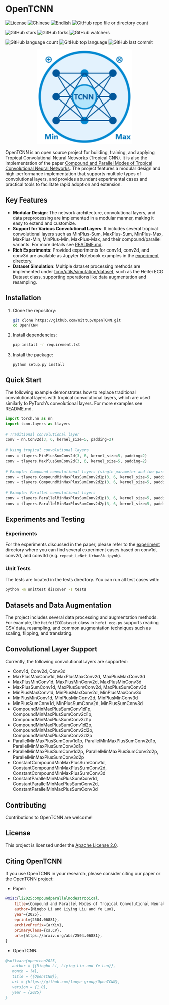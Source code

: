 # OpenTCNN

[![License](https://img.shields.io/badge/license-Apache%202.0-blue.svg)](LICENSE)
[![Chinese](https://img.shields.io/badge/README-中文-blue)](README.md)
[![Endlish](https://img.shields.io/badge/README-English-blue)](README_English.md)
![GitHub repo file or directory count](https://img.shields.io/github/repo-size/luoye-group/OpenTCNN)


![GitHub stars](https://img.shields.io/github/stars/luoye-group/OpenTCNN?style=social)
![GitHub forks](https://img.shields.io/github/forks/luoye-group/OpenTCNN?style=social)
![GitHub watchers](https://img.shields.io/github/watchers/luoye-group/OpenTCNN?style=social)



![GitHub language count](https://img.shields.io/github/languages/count/luoye-group/OpenTCNN)
![GitHub top language](https://img.shields.io/github/languages/top/luoye-group/OpenTCNN)
![GitHub last commit](https://img.shields.io/github/last-commit/luoye-group/OpenTCNN?color=red)

<div align=center><img src="./logo.png" width="300" ></div>


OpenTCNN is an open source project for building, training, and applying Tropical Convolutional Neural Networks (Tropical CNN). It is also the implementation of the paper [Compound and Parallel Modes of Tropical Convolutional Neural Networks](https://arxiv.org/abs/2504.06881). The project features a modular design and high-performance implementation that supports multiple types of convolutional layers, and provides abundant experimental cases and practical tools to facilitate rapid adoption and extension.

## Key Features

- **Modular Design**: The network architecture, convolutional layers, and data preprocessing are implemented in a modular manner, making it easy to extend and customize.
- **Support for Various Convolutional Layers**: It includes several tropical convolutional layers such as MinPlus-Sum, MaxPlus-Sum, MinPlus-Max, MaxPlus-Min, MinPlus-Min, MaxPlus-Max, and their compound/parallel variants. For more details see [README.md](README.md#convolutional-layer-support).
- **Rich Experiments**: Provided experiments for conv1d, conv2d, and conv3d are available as Jupyter Notebook examples in the [experiment](experiment/) directory.
- **Dataset Simulation**: Multiple dataset processing methods are implemented under [tcnn/utils/simulation/dataset](tcnn/utils/simulation/dataset/), such as the Heifei ECG Dataset class, supporting operations like data augmentation and resampling.

## Installation

1. Clone the repository:
    ```bash
    git clone https://github.com/nittup/OpenTCNN.git
    cd OpenTCNN
    ```

2. Install dependencies:
    ```bash
    pip install -r requirement.txt
    ```

3. Install the package:
    ```bash
    python setup.py install
    ```

## Quick Start

The following example demonstrates how to replace traditional convolutional layers with tropical convolutional layers, which are used similarly to PyTorch’s convolutional layers. For more examples see README.md.

```python
import torch.nn as nn
import tcnn.layers as tlayers

# Traditional convolutional layer
conv = nn.Conv2d(3, 6, kernel_size=5, padding=2)

# Using tropical convolutional layers
conv = tlayers.MinPlusSumConv2d(3, 6, kernel_size=5, padding=2)
conv = tlayers.MaxPlusSumConv2d(3, 6, kernel_size=5, padding=2)

# Example: Compound convolutional layers (single-parameter and two-parameter versions)
conv = tlayers.CompoundMinMaxPlusSumConv2d1p(3, 6, kernel_size=5, padding=2)
conv = tlayers.CompoundMinMaxPlusSumConv2d2p(3, 6, kernel_size=5, padding=2)

# Example: Parallel convolutional layers
conv = tlayers.ParallelMinMaxPlusSumConv2d1p(3, 6, kernel_size=5, padding=2)
conv = tlayers.ParallelMinMaxPlusSumConv2d2p(3, 6, kernel_size=5, padding=2)
```

## Experiments and Testing
### Experiments
For the experiments discussed in the paper, please refer to the [experiment](experiment) directory where you can find several experiment cases based on conv1d, conv2d, and conv3d (e.g. `repeat_LeNet_Urban8k.ipynb`).

### Unit Tests
The tests are located in the tests directory. You can run all test cases with:
```bash
python -m unittest discover -s tests
```

## Datasets and Data Augmentation
The project includes several data processing and augmentation methods. For example, the `HeifeiECGDataset` class in `hefei_ecg.py` supports reading CSV data, resampling, and common augmentation techniques such as scaling, flipping, and translating.

## Convolutional Layer Support
Currently, the following convolutional layers are supported:
- Conv1d, Conv2d, Conv3d
- MaxPlusMaxConv1d, MaxPlusMaxConv2d, MaxPlusMaxConv3d
- MaxPlusMinConv1d, MaxPlusMinConv2d, MaxPlusMinConv3d
- MaxPlusSumConv1d, MaxPlusSumConv2d, MaxPlusSumConv3d
- MinPlusMaxConv1d, MinPlusMaxConv2d, MinPlusMaxConv3d
- MinPlusMinConv1d, MinPlusMinConv2d, MinPlusMinConv3d
- MinPlusSumConv1d, MinPlusSumConv2d, MinPlusSumConv3d
- CompoundMinMaxPlusSumConv1d1p, CompoundMinMaxPlusSumConv2d1p, CompoundMinMaxPlusSumConv3d1p
- CompoundMinMaxPlusSumConv1d2p, CompoundMinMaxPlusSumConv2d2p, CompoundMinMaxPlusSumConv3d2p
- ParallelMinMaxPlusSumConv1d1p, ParallelMinMaxPlusSumConv2d1p, ParallelMinMaxPlusSumConv3d1p
- ParallelMinMaxPlusSumConv1d2p, ParallelMinMaxPlusSumConv2d2p, ParallelMinMaxPlusSumConv3d2p
- ConstantCompoundMinMaxPlusSumConv1d, ConstantCompoundMinMaxPlusSumConv2d, ConstantCompoundMinMaxPlusSumConv3d
- ConstantParallelMinMaxPlusSumConv1d, ConstantParallelMinMaxPlusSumConv2d, ConstantParallelMinMaxPlusSumConv3d

## Contributing

Contributions to OpenTCNN are welcome!

## License

This project is licensed under the [Apache License 2.0](LICENSE).

## Citing OpenTCNN

If you use OpenTCNN in your research, please consider citing our paper or the OpenTCNN project:
- Paper:
```bibtex
@misc{li2025compoundparallelmodestropical,
    title={Compound and Parallel Modes of Tropical Convolutional Neural Networks}, 
    author={Mingbo Li and Liying Liu and Ye Luo},
    year={2025},
    eprint={2504.06881},
    archivePrefix={arXiv},
    primaryClass={cs.CV},
    url={https://arxiv.org/abs/2504.06881}, 
}
```
- OpenTCNN:
```bibtex
@software{opentcnn2025,
   author = {{Mingbo Li, Liying Liu and Ye Luo}},
   month = {4},
   title = {{OpenTCNN}},
   url = {https://github.com/luoye-group/OpenTCNN},
   version = {1.0},
   year = {2025}
}
```

